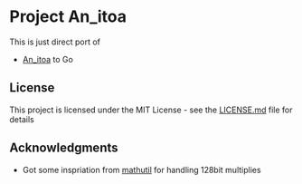 # Project An_itoa

This is just direct port of 
* [An_itoa](https://github.com/appnexus/acf/blob/master/src/an_itoa.c) to Go


## License

This project is licensed under the MIT License - see the [LICENSE.md](LICENSE.md) file for details

## Acknowledgments

* Got some inspriation from  [mathutil](https://github.com/cznic/mathutil) for handling 128bit multiplies


